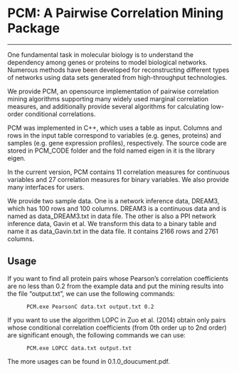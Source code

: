 # PCM: A Pairwise Correlation Mining Package
------ 
One fundamental task in molecular biology is to understand the dependency among genes or proteins to model biological networks. Numerous methods have been developed for reconstructing different types of networks using data sets generated from high-throughput technologies. 

We provide PCM, an opensource implementation of pairwise correlation mining algorithms supporting many widely used marginal correlation measures, and additionally provide several algorithms for calculating low-order conditional correlations.

PCM was implemented in C++, which uses a table as input. Columns and rows in the input table correspond to variables (e.g. genes, proteins) and samples (e.g. gene expression profiles), respectively. The source code are stored in PCM_CODE folder and the fold named eigen in it is the library eigen.

In the current version, PCM contains 11 correlation measures for continuous variables and 27 correlation measures for binary variables. We also provide many interfaces for users. 

We provide two sample data. One is a network inference data, DREAM3, which has 100 rows and 100 columns.  DREAM3 is a continuous data and is named as data_DREAM3.txt in data file. The other is also a PPI network inference data, Gavin et al. We transform this data to a binary table and name it as data_Gavin.txt in the data file. It contains 2166 rows and 2761 columns. 

## Usage
If you want to find all protein pairs whose Pearson’s correlation coefficients are no less than 0.2 from the example data and put the mining results into the file “output.txt”, we can use the following commands:
          
          PCM.exe PearsonC data.txt output.txt 0.2 
  
If you want to use the algorithm LOPC in Zuo et al. (2014) obtain only pairs whose conditional correlation coefficients (from 0th order up to 2nd order) are significant enough, the following commands we can use:
            
          PCM.exe LOPCC data.txt output.txt

The more usages can be found in  0.1.0_doucument.pdf.  

